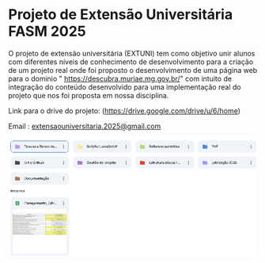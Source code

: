 # Projeto de Extensão Universitária FASM 2025
O projeto de extensão universitária (EXTUNI) tem como objetivo unir alunos com diferentes níveis de conhecimento de desenvolvimento para a criação de um projeto real onde foi proposto o desenvolvimento de uma página web para o dominio " https://descubra.muriae.mg.gov.br/" com intuito de integração do conteúdo desenvolvido para uma implementação real do projeto que nos foi proposta em nossa disciplina.

Link para o drive do projeto: (https://drive.google.com/drive/u/6/home)

Email : extensaouniversitaria.2025@gmail.com


![imagem do drive](image.png)